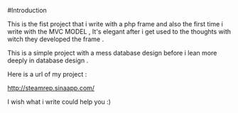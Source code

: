 #Introduction

This is the fist project that i write with a php frame and also the first time i write with the MVC MODEL , It's elegant after i get used to the thoughts with witch they developed the frame .

This is a simple project with a mess database design before i lean more deeply in database design .

Here is a url of my project :

http://steamrep.sinaapp.com/

I wish what i write could help you :)